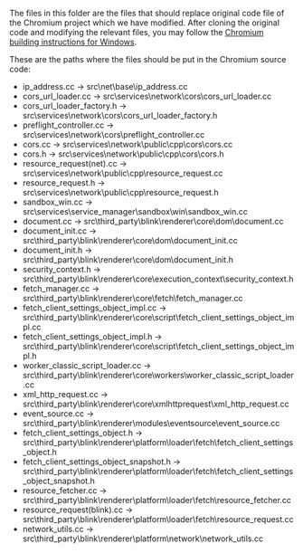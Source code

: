 The files in this folder are the files that should replace original code file of the Chromium project which we have modified.
After cloning the original code and modifying the relevant files, you may follow the [Chromium building instructions for Windows](https://chromium.googlesource.com/chromium/src/+/master/docs/windows_build_instructions.md).

These are the paths where the files should be put in the Chromium source code:
* ip_address.cc -> src\net\base\ip_address.cc
* cors_url_loader.cc -> src\services\network\cors\cors_url_loader.cc
* cors_url_loader_factory.h -> src\services\network\cors\cors_url_loader_factory.h
* preflight_controller.cc -> src\services\network\cors\preflight_controller.cc
* cors.cc -> src\services\network\public\cpp\cors\cors.cc
* cors.h -> src\services\network\public\cpp\cors\cors.h
* resource_request(net).cc -> src\services\network\public\cpp\resource_request.cc
* resource_request.h -> src\services\network\public\cpp\resource_request.h
* sandbox_win.cc -> src\services\service_manager\sandbox\win\sandbox_win.cc
* document.cc -> src\third_party\blink\renderer\core\dom\document.cc
* document_init.cc -> src\third_party\blink\renderer\core\dom\document_init.cc
* document_init.h -> src\third_party\blink\renderer\core\dom\document_init.h
* security_context.h -> src\third_party\blink\renderer\core\execution_context\security_context.h
* fetch_manager.cc -> src\third_party\blink\renderer\core\fetch\fetch_manager.cc
* fetch_client_settings_object_impl.cc -> src\third_party\blink\renderer\core\script\fetch_client_settings_object_impl.cc
* fetch_client_settings_object_impl.h -> src\third_party\blink\renderer\core\script\fetch_client_settings_object_impl.h
* worker_classic_script_loader.cc -> src\third_party\blink\renderer\core\workers\worker_classic_script_loader.cc
* xml_http_request.cc -> src\third_party\blink\renderer\core\xmlhttprequest\xml_http_request.cc
* event_source.cc -> src\third_party\blink\renderer\modules\eventsource\event_source.cc
* fetch_client_settings_object.h -> src\third_party\blink\renderer\platform\loader\fetch\fetch_client_settings_object.h
* fetch_client_settings_object_snapshot.h -> src\third_party\blink\renderer\platform\loader\fetch\fetch_client_settings_object_snapshot.h
* resource_fetcher.cc -> src\third_party\blink\renderer\platform\loader\fetch\resource_fetcher.cc
* resource_request(blink).cc -> src\third_party\blink\renderer\platform\loader\fetch\resource_request.cc
* network_utils.cc -> src\third_party\blink\renderer\platform\network\network_utils.cc

